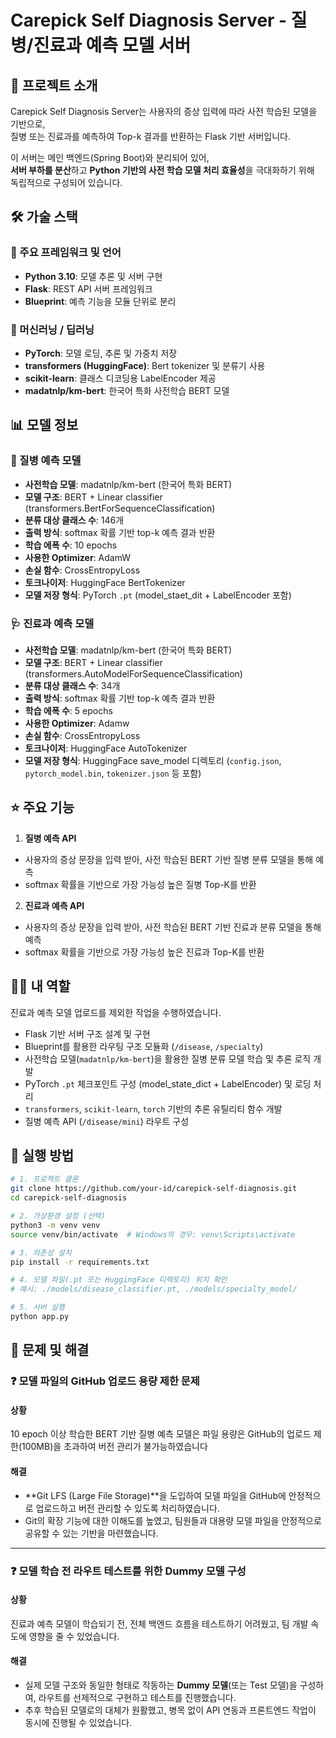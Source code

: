 # Carepick Self Diagnosis Server - 질병/진료과 예측 모델 서버

## 📄 프로젝트 소개
Carepick Self Diagnosis Server는 사용자의 증상 입력에 따라 사전 학습된 모델을 기반으로, <br>
질병 또는 진료과를 예측하여 Top-k 결과를 반환하는 Flask 기반 서버입니다. <br>

이 서버는 메인 백엔드(Spring Boot)와 분리되어 있어, <br>
**서버 부하를 분산**하고 **Python 기반의 사전 학습 모델 처리 효율성**을 극대화하기 위해 <br>
독립적으로 구성되어 있습니다.

## 🛠️ 가술 스택

### 📌 주요 프레임워크 및 언어
- **Python 3.10**: 모델 추론 및 서버 구현
- **Flask**: REST API 서버 프레임워크
- **Blueprint**: 예측 기능을 모듈 단위로 분리
  
### 🤖 머신러닝 / 딥러닝
- **PyTorch**: 모델 로딩, 추론 및 가중치 저장
- **transformers (HuggingFace)**: Bert tokenizer 및 분류기 사용
- **scikit-learn**: 클래스 디코딩용 LabelEncoder 제공
- **madatnlp/km-bert**: 한국어 특화 사전학습 BERT 모델
  
## 📊 모델 정보
### 🦠 질병 예측 모델
- **사전학습 모델**: madatnlp/km-bert (한국어 특화 BERT)
- **모델 구조**: BERT + Linear classifier (transformers.BertForSequenceClassification)
- **분류 대상 클래스 수**: 146개
- **출력 방식**: softmax 확률 기반 top-k 예측 결과 반환
- **학습 에폭 수**: 10 epochs
- **사용한 Optimizer**: AdamW
- **손실 함수**: CrossEntropyLoss
- **토크나이저**: HuggingFace BertTokenizer
- **모델 저장 형식**: PyTorch `.pt` (model_staet_dit + LabelEncoder 포함)
  
### 🩺 진료과 예측 모델
- **사전학습 모델**: madatnlp/km-bert (한국어 특화 BERT)
- **모델 구조**: BERT + Linear classifier (transformers.AutoModelForSequenceClassification)
- **분류 대상 클래스 수**: 34개
- **출력 방식**: softmax 확률 기반 top-k 예측 결과 반환
- **학습 에폭 수**: 5 epochs
- **사용한 Optimizer**: Adamw
- **손실 함수**: CrossEntropyLoss
- **토크나이저**: HuggingFace AutoTokenizer
- **모델 저장 형식**: HuggingFace save_model 디렉토리 (`config.json`, `pytorch_model.bin`, `tokenizer.json` 등 포함)

## ⭐ 주요 기능
1. **질병 예측 API**
  - 사용자의 증상 문장을 입력 받아, 사전 학습된 BERT 기반 질병 분류 모델을 통해 예측
  - softmax 확률을 기반으로 가장 가능성 높은 질병 Top-K를 반환
2. **진료과 예측 API**
  - 사용자의 증상 문장을 입력 받아, 사전 학습된 BERT 기반 진료과 분류 모델을 통해 예측
  - softmax 확률을 기반으로 가장 가능성 높은 진료과 Top-K를 반환

## 👨‍💻 내 역할
진료과 예측 모델 업로드를 제외한 작업을 수행하였습니다.

- Flask 기반 서버 구조 설계 및 구현
- Blueprint를 활용한 라우팅 구조 모듈화 (`/disease`, `/specialty`)
- 사전학습 모델(`madatnlp/km-bert`)을 활용한 질병 분류 모델 학습 및 추론 로직 개발
- PyTorch `.pt` 체크포인트 구성 (model_state_dict + LabelEncoder) 및 로딩 처리
- `transformers`, `scikit-learn`, `torch` 기반의 추론 유틸리티 함수 개발
- 질병 예측 API (`/disease/mini`) 라우트 구성

## 🚀 실행 방법

```bash
# 1. 프로젝트 클론
git clone https://github.com/your-id/carepick-self-diagnosis.git
cd carepick-self-diagnosis

# 2. 가상환경 설정 (선택)
python3 -m venv venv
source venv/bin/activate  # Windows의 경우: venv\Scripts\activate

# 3. 의존성 설치
pip install -r requirements.txt

# 4. 모델 파일(.pt 또는 HuggingFace 디렉토리) 위치 확인
# 예시: ./models/disease_classifier.pt, ./models/specialty_model/

# 5. 서버 실행
python app.py
```

## 🔧 문제 및 해결

### ❓ 모델 파일의 GitHub 업로드 용량 제한 문제 
#### 상황
10 epoch 이상 학습한 BERT 기반 질병 예측 모델은 파일 용량은 GitHub의 업로드 제한(100MB)을 초과하여 버전 관리가 불가능하였습니다 
#### 해결
- **Git LFS (Large File Storage)**을 도입하여 모델 파일을 GitHub에 안정적으로 업로드하고 버전 관리할 수 있도록 처리하였습니다. 
- Git의 확장 기능에 대한 이해도를 높였고, 팀원들과 대용량 모델 파일을 안정적으로 공유할 수 있는 기반을 마련했습니다.

---
  
### ❓ 모델 학습 전 라우트 테스트를 위한 Dummy 모델 구성
#### 상황
진료과 예측 모델이 학습되기 전, 전체 백엔드 흐름을 테스트하기 어려웠고, 팀 개발 속도에 영향을 줄 수 있었습니다. 
#### 해결
- 실제 모델 구조와 동일한 형태로 작동하는 **Dummy 모델**(또는 Test 모델)을 구성하여, 라우트를 선제적으로 구현하고 테스트를 진행했습니다.
- 추후 학습된 모델로의 대체가 원활했고, 병목 없이 API 연동과 프론트엔드 작업이 동시에 진행될 수 있었습니다. 
